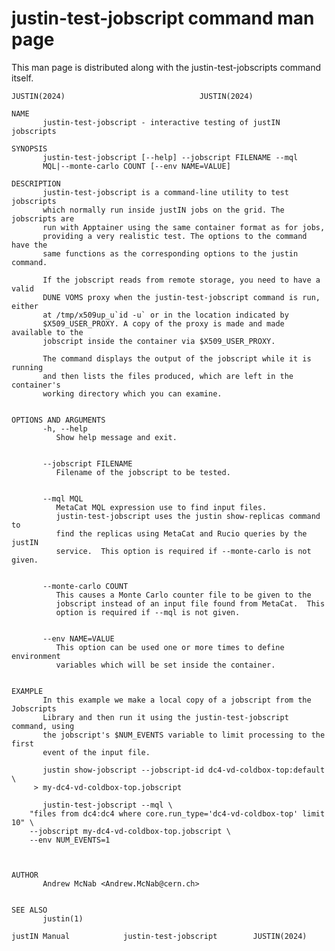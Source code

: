 # justin-test-jobscript command man page
This man page is distributed along with the 
justin-test-jobscripts command itself.

    JUSTIN(2024)							  JUSTIN(2024)
    
    NAME
           justin-test-jobscript - interactive testing of justIN jobscripts
    
    SYNOPSIS
           justin-test-jobscript [--help] --jobscript FILENAME --mql
           MQL|--monte-carlo COUNT [--env NAME=VALUE]
    
    DESCRIPTION
           justin-test-jobscript is a command-line utility to test jobscripts
           which normally run inside justIN jobs on the grid. The jobscripts are
           run with Apptainer using the same container format as for jobs,
           providing a very realistic test. The options to the command have the
           same functions as the corresponding options to the justin command.
    
           If the jobscript reads from remote storage, you need to have a valid
           DUNE VOMS proxy when the justin-test-jobscript command is run, either
           at /tmp/x509up_u`id -u` or in the location indicated by
           $X509_USER_PROXY. A copy of the proxy is made and made available to the
           jobscript inside the container via $X509_USER_PROXY.
    
           The command displays the output of the jobscript while it is running
           and then lists the files produced, which are left in the container's
           working directory which you can examine.
    
    
    OPTIONS AND ARGUMENTS
           -h, --help
    	      Show help message and exit.
    
    
           --jobscript FILENAME
    	      Filename of the jobscript to be tested.
    
    
           --mql MQL
    	      MetaCat MQL expression use to find input files.
    	      justin-test-jobscript uses the justin show-replicas command to
    	      find the replicas using MetaCat and Rucio queries by the justIN
    	      service.	This option is required if --monte-carlo is not given.
    
    
           --monte-carlo COUNT
    	      This causes a Monte Carlo counter file to be given to the
    	      jobscript instead of an input file found from MetaCat.  This
    	      option is required if --mql is not given.
    
    
           --env NAME=VALUE
    	      This option can be used one or more times to define environment
    	      variables which will be set inside the container.
    
    
    EXAMPLE
           In this example we make a local copy of a jobscript from the Jobscripts
           Library and then run it using the justin-test-jobscript command, using
           the jobscript's $NUM_EVENTS variable to limit processing to the first
           event of the input file.
    
           justin show-jobscript --jobscript-id dc4-vd-coldbox-top:default \
    	 > my-dc4-vd-coldbox-top.jobscript
    
           justin-test-jobscript --mql \
    	"files from dc4:dc4 where core.run_type='dc4-vd-coldbox-top' limit 10" \
    	--jobscript my-dc4-vd-coldbox-top.jobscript \
    	--env NUM_EVENTS=1
    
    
    
    AUTHOR
           Andrew McNab <Andrew.McNab@cern.ch>
    
    
    SEE ALSO
           justin(1)
    
    justIN Manual		     justin-test-jobscript		  JUSTIN(2024)
